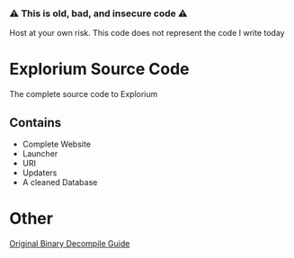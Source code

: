 
### ⚠ This is old, bad, and insecure code ⚠️
Host at your own risk. This code does not represent the code I write today

# Explorium Source Code
The complete source code to Explorium

## Contains
- Complete Website
- Launcher
- URI 
- Updaters
- A cleaned Database

# Other
[Original Binary Decompile Guide](#)
